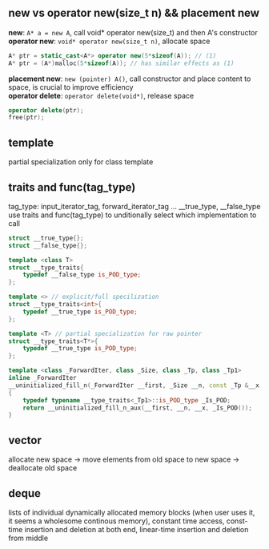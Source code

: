 ## new vs operator new(size_t n) && placement new
**new**: `A* a = new A`, call void* operator new(size_t) and then A's constructor <br>
**operator new**:  `void* operator new(size_t n)`, allocate space

```cpp
A* ptr = static_cast<A*> operator new(5*sizeof(A)); // (1)
A* ptr = (A*)malloc(5*sizeof(A)); // has similar effects as (1)
```

**placement new**: `new (pointer) A()`,  call constructor and place content to space, is crucial to improve efficiency <br>
**operator delete**: `operator delete(void*)`, release space

```cpp
operator delete(ptr); 
free(ptr);
```

## template
partial specialization only for class template

## traits and func(tag_type)
tag_type: input_iterator_tag, forward_iterator_tag ... __true_type, __false_type <br>
use traits and func(tag_type) to unditionally select which implementation to call

```cpp
struct __true_type{};
struct __false_type{};

template <class T>
struct __type_traits{
    typedef __false_type is_POD_type;
};

template <> // explicit/full specilization
struct __type_traits<int>{
    typedef __true_type is_POD_type;
};

template <T> // partial specialization for raw pointer
struct __type_traits<T*>{
    typedef __true_type is_POD_type;
};

template <class _ForwardIter, class _Size, class _Tp, class _Tp1>
inline _ForwardIter
__uninitialized_fill_n(_ForwardIter __first, _Size __n, const _Tp &__x, _Tp1 *)
{
    typedef typename __type_traits<_Tp1>::is_POD_type _Is_POD;
    return __uninitialized_fill_n_aux(__first, __n, __x, _Is_POD());
}
```

## vector
allocate new space -> move elements from old space to new space -> deallocate old space

## deque
lists of individual dynamically allocated memory blocks (when user uses it, it seems a wholesome continous memory),
constant time access,
const-time insertion and deletion at both end,
linear-time insertion and deletion from middle

